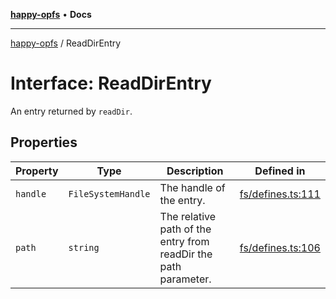 [**happy-opfs**](../README.md) • **Docs**

***

[happy-opfs](../README.md) / ReadDirEntry

# Interface: ReadDirEntry

An entry returned by `readDir`.

## Properties

| Property | Type | Description | Defined in |
| ------ | ------ | ------ | ------ |
| `handle` | `FileSystemHandle` | The handle of the entry. | [fs/defines.ts:111](https://github.com/JiangJie/happy-opfs/blob/3f62bbf8fdd56458cded8789b78dded5dd27b670/src/fs/defines.ts#L111) |
| `path` | `string` | The relative path of the entry from readDir the path parameter. | [fs/defines.ts:106](https://github.com/JiangJie/happy-opfs/blob/3f62bbf8fdd56458cded8789b78dded5dd27b670/src/fs/defines.ts#L106) |
